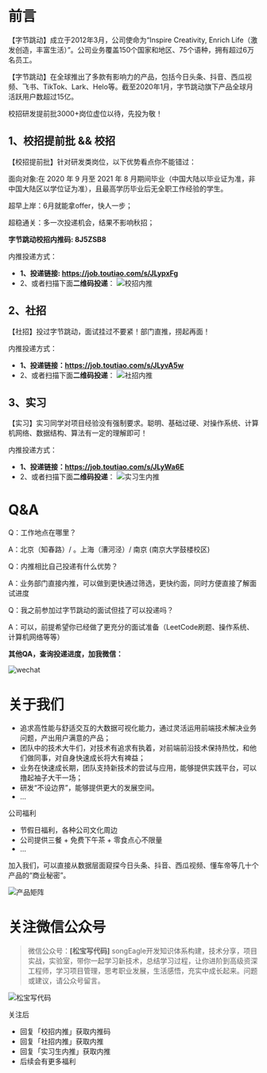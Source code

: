 
# 前言
【字节跳动】成立于2012年3月，公司使命为“Inspire Creativity, Enrich Life（激发创造，丰富生活）”。公司业务覆盖150个国家和地区、75个语种，拥有超过6万名员工。

【字节跳动】在全球推出了多款有影响力的产品，包括今日头条、抖音、西瓜视频、飞书、TikTok、Lark、Helo等。截至2020年1月，字节跳动旗下产品全球月活跃用户数超过15亿。

校招研发提前批3000+岗位虚位以待，先投为敬！

## 1、校招提前批 && 校招
【校招提前批】针对研发类岗位，以下优势看点你不能错过：

面向对象:在 2020 年 9 月至 2021 年 8 月期间毕业（中国大陆以毕业证为准，非中国大陆区以学位证为准），且最高学历毕业后无全职工作经验的学生。

超早上岸：6月就能拿offer，快人一步；

超稳通关：多一次投递机会，结果不影响秋招；

**字节跳动校招内推码: 8J5ZSB8**

内推投递方式：
+ **1、投递链接: https://job.toutiao.com/s/JLypxFg**
+ 2、或者扫描下面**二维码投递**：
![校招内推](http://static.chengxinsong.cn/image/neitui/bytedance_campus.jpg)


## 2、社招
【社招】投过字节跳动，面试挂过不要紧！部门直推，捞起再面！  

内推投递方式：
+ **1、投递链接：https://job.toutiao.com/s/JLyvA5w**
+ 2、或者扫描下面**二维码投递**：
![社招内推](http://static.chengxinsong.cn/image/neitui/bytedance_social.jpg)

## 3、实习
【实习】实习同学对项目经验没有强制要求。聪明、基础过硬、对操作系统、计算机网络、数据结构、算法有一定的理解即可！

内推投递方式：
+ **1、投递链接：https://job.toutiao.com/s/JLyWa6E**
+ 2、或者扫描下面**二维码投递**：
![实习生内推](http://static.chengxinsong.cn/image/neitui/shixisheng_neitui_1.jpg)

# Q&A
Q：工作地点在哪里？

A：北京（知春路）/ 。上海（漕河泾）/  南京 (南京大学鼓楼校区)


Q：内推相比自己投递有什么优势？

A：业务部门直接内推，可以做到更快通过筛选，更快约面，同时方便直接了解面试进度 

Q：我之前参加过字节跳动的面试但挂了可以投递吗？  

A：可以，前提希望你已经做了更充分的面试准备（LeetCode刷题、操作系统、计算机网络等等） 

**其他QA，查询投递进度，加我微信：**

![wechat](http://static.chengxinsong.cn/image/wechat/wechat.jpeg)


# 关于我们
* 追求高性能与舒适交互的大数据可视化能力，通过灵活运用前端技术解决业务问题，产出用户满意的产品；
* 团队中的技术大牛们，对技术有追求有执着，对前端前沿技术保持热忱，和他们做同事，对自身快速成长将大有裨益；
* 业务在快速成长期，团队支持新技术的尝试与应用，能够提供实践平台，可以撸起袖子大干一场；
* 研发“不设边界”，能够提供更大的发展空间。
* ...

公司福利
* 节假日福利，各种公司文化周边
* 公司提供三餐 + 免费下午茶 + 零食点心不限量
* ...

加入我们，可以直接从数据层面窥探今日头条、抖音、西瓜视频、懂车帝等几十个产品的“商业秘密”。

![产品矩阵](http://static.chengxinsong.cn/image/neitui/chanpinjuzhen.jpg)

# 关注微信公众号
>微信公众号：**[松宝写代码]**
songEagle开发知识体系构建，技术分享，项目实战，实验室，带你一起学习新技术，总结学习过程，让你进阶到高级资深工程师，学习项目管理，思考职业发展，生活感悟，充实中成长起来。问题或建议，请公众号留言。


![松宝写代码](http://static.chengxinsong.cn/image/neitui/weixingongzhonghao.png)

关注后
+ 回复「校招内推」获取内推码
+ 回复「社招内推」获取内推
+ 回复「实习生内推」获取内推
+ 后续会有更多福利